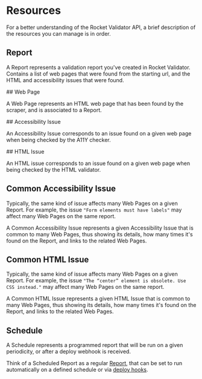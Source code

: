 # Resources

For a better understanding of the Rocket Validator API, a brief description of the resources you can manage is in order.

## Report

A Report represents a validation report you've created in Rocket Validator. Contains a list of web pages that were found from the starting url, and the HTML and accessibility issues that were found.

## Web Page

A Web Page represents an HTML web page that has been found by the scraper, and is associated to a Report.

## Accessibility Issue

An Accessibility Issue corresponds to an issue found on a given web page when being checked by the A11Y checker.

## HTML Issue

An HTML issue corresponds to an issue found on a given web page when being checked by the HTML validator.

## Common Accessibility Issue

Typically, the same kind of issue affects many Web Pages on a given Report. For example, the issue `"Form elements must have labels"` may affect many Web Pages on the same report.

A Common Accessibility Issue represents a given Accessibility Issue that is common to many Web Pages, thus showing its details, how many times it's found on the Report, and links to the related Web Pages.

## Common HTML Issue

Typically, the same kind of issue affects many Web Pages on a given Report. For example, the issue `"The “center” element is obsolete. Use CSS instead."` may affect many Web Pages on the same report.

A Common HTML Issue represents a given HTML Issue that is common to many Web Pages, thus showing its details, how many times it's found on the Report, and links to the related Web Pages.

## Schedule

A Schedule represents a programmed report that will be run on a given periodicity, or after a deploy webhook is received.

Think of a Scheduled Report as a regular <a href="#report">Report</a>, that can be set to run automatically on a defined schedule or via <a href="deploy-hooks.md">deploy hooks</a>.
